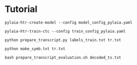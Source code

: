 # Tutorial

```pylaia-htr-create-model --config model_config_pylaia.yaml```

```pylaia-htr-train-ctc --config train_config_pylaia.yaml```

```python prepare_transcript.py labels_train.txt tr.txt```

```python make_symb.txt tr.txt```

```bash prepare_transcript_evaluation.sh decoded_ts.txt```
